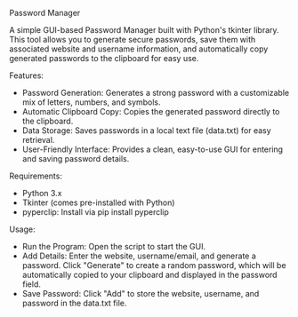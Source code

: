 Password Manager

A simple GUI-based Password Manager built with Python's tkinter library. This tool allows you to generate secure passwords, save them with associated website and username information, and automatically copy generated passwords to the clipboard for easy use.

Features:
* Password Generation: Generates a strong password with a customizable mix of letters, numbers, and symbols.
* Automatic Clipboard Copy: Copies the generated password directly to the clipboard.
* Data Storage: Saves passwords in a local text file (data.txt) for easy retrieval.
* User-Friendly Interface: Provides a clean, easy-to-use GUI for entering and saving password details.

Requirements:
* Python 3.x
* Tkinter (comes pre-installed with Python)
* pyperclip: Install via pip install pyperclip

Usage:
* Run the Program: Open the script to start the GUI.
* Add Details:
    Enter the website, username/email, and generate a password.
    Click "Generate" to create a random password, which will be automatically copied to your clipboard and displayed in the password field. 
* Save Password: Click "Add" to store the website, username, and password in the data.txt file.

